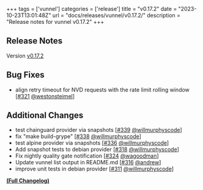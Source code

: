 +++
tags = ['vunnel']
categories = ['release']
title = "v0.17.2"
date = "2023-10-23T13:01:48Z"
url = "docs/releases/vunnel/v0.17.2/"
description = "Release notes for vunnel v0.17.2"
+++

## Release Notes

Version [v0.17.2](https://github.com/anchore/vunnel/releases/tag/v0.17.2)

## Bug Fixes

- align retry timeout for NVD requests with the rate limit rolling window [[#321](https://github.com/anchore/vunnel/pull/321) [@westonsteimel](https://github.com/westonsteimel)]

## Additional Changes

- test chainguard provider via snapshots [[#339](https://github.com/anchore/vunnel/pull/339) [@willmurphyscode](https://github.com/willmurphyscode)]
- fix "make build-grype" [[#338](https://github.com/anchore/vunnel/pull/338) [@willmurphyscode](https://github.com/willmurphyscode)]
- test alpine provider via snapshots [[#336](https://github.com/anchore/vunnel/pull/336) [@willmurphyscode](https://github.com/willmurphyscode)]
- Add snapshot tests to debian provider [[#318](https://github.com/anchore/vunnel/pull/318) [@willmurphyscode](https://github.com/willmurphyscode)]
- Fix nightly quality gate notification [[#324](https://github.com/anchore/vunnel/pull/324) [@wagoodman](https://github.com/wagoodman)]
- Update vunnel list output in README.md [[#316](https://github.com/anchore/vunnel/pull/316) [@andrew](https://github.com/andrew)]
- improve unit tests in debian provider [[#311](https://github.com/anchore/vunnel/pull/311) [@willmurphyscode](https://github.com/willmurphyscode)]

**[(Full Changelog)](https://github.com/anchore/vunnel/compare/v0.17.1...v0.17.2)**
